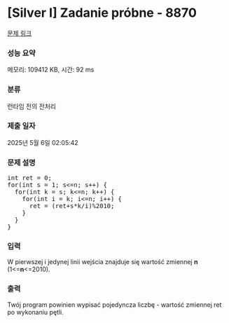 # [Silver I] Zadanie próbne - 8870 

[문제 링크](https://www.acmicpc.net/problem/8870) 

### 성능 요약

메모리: 109412 KB, 시간: 92 ms

### 분류

런타임 전의 전처리

### 제출 일자

2025년 5월 6일 02:05:42

### 문제 설명

<pre>int ret = 0;
for(int s = 1; s<=n; s++) {
  for(int k = s; k<=n; k++) {
    for(int i = k; i<=n; i++) {
      ret = (ret+s*k/i)%2010;
    }
  }
}</pre>

### 입력 

 <p>W pierwszej i jedynej linii wejścia znajduje się wartość zmiennej <strong>n</strong> (1<=<strong>n</strong><=2010).</p>

### 출력 

 <p>Twój program powinien wypisać pojedyncza liczbę - wartość zmiennej ret po wykonaniu pętli.</p>

